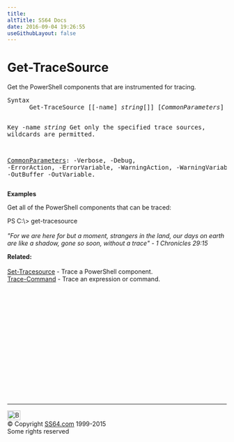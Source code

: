 ```yaml
---
title:
altTitle: SS64 Docs
date: 2016-09-04 19:26:55
useGithubLayout: false
---
```

<!-- #BeginLibraryItem "/Library/head_ps.lbi" --><!-- #EndLibraryItem --><h1>Get-TraceSource</h1> 
<p>Get the PowerShell components that are instrumented for tracing.</p>
<pre>Syntax
      Get-TraceSource [[-name] <i>string</i>[]] [<i>CommonParameters</i>]

Key
   -name <i>string</i>
      Get only the specified trace sources, wildcards are permitted.

   <a href="common.html">CommonParameters</a>:
       -Verbose, -Debug, -ErrorAction, -ErrorVariable, -WarningAction, -WarningVariable,
       -OutBuffer -OutVariable.</pre>
<p>
  <b>Examples</b></p>
<p>Get  all of the  PowerShell components that can be traced: </p>
<p><span class="code">PS C:\&gt; get-tracesource</span><br>
  <br>
<i class="quote">"For we are here for but a moment, strangers in the land, our days on
 earth are like a shadow, gone so soon, without a trace"
 - 1 Chronicles 29:15</i></p>
<p><b>Related:</b><br>
  <br>
  <a href="set-tracesource.html">Set-Tracesource</a> - Trace a PowerShell component.<br>
<a href="trace-command.html">Trace-Command</a> - Trace an expression or command.</p><!-- #BeginLibraryItem "/Library/foot_ps.lbi" --><p>
<!-- PowerShell300 -->
<ins class="adsbygoogle" style="display:inline-block;width:300px;height:250px" data-ad-client="ca-pub-6140977852749469" data-ad-slot="6253539900"></ins>
<script>
(adsbygoogle = window.adsbygoogle || []).push({});
</script></p>
<hr>
<div id="bl" class="footer"><a href="get-tracesource.html#"><img src="../images/top.png" width="30" height="22" alt="Back to the Top"></a></div>
<div id="br" class="footer, tagline">© Copyright <a href="http://ss64.com/">SS64.com</a> 1999-2015<br>
Some rights reserved</div><!-- #EndLibraryItem -->

